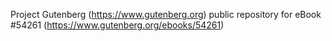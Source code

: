 Project Gutenberg (https://www.gutenberg.org) public repository for
eBook #54261 (https://www.gutenberg.org/ebooks/54261)

